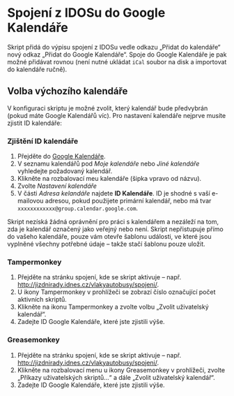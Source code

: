 # Spojení z IDOSu do Google Kalendáře
Skript přidá do výpisu spojení z IDOSu vedle odkazu „Přidat do kalendáře“ nový odkaz „Přidat do Google Kalendáře“. Spoje do Google Kalendáře je pak možné přidávat rovnou (není nutné ukládat `iCal` soubor na disk a importovat do kalendáře ručně).

## Volba výchozího kalendáře

V konfiguraci skriptu je možné zvolit, který kalendář bude předvybrán (pokud máte Google Kalendářů víc). Pro nastavení kalendáře nejprve musíte zjistit ID kalendáře:

### Zjištění ID kalendáře
1. Přejděte do [Google Kalendáře](https://www.google.com/calendar/).
1. V seznamu kalendářů pod *Moje kalendáře* nebo *Jiné kalendáře* vyhledejte požadovaný kalendář.
1. Klikněte na rozbalovací meu kalendáře (šipka vpravo od názvu).
1. Zvolte *Nastavení kalendáře*
1. V části *Adresa kelandáře* najdete **ID Kalendáře**. ID je shodné s vaší e-mailovou adresou, pokud použijete primární kalendář, nebo má tvar `xxxxxxxxxxxx@group.calendar.google.com`.

Skript nezíská žádná oprávnění pro práci s kalendářem a nezáleží na tom, zda je kalendář označený jako veřejný nebo není. Skript nepřistupuje přímo do vašeho kalendáře, pouze vám otevře šablonu události, ve které jsou vyplněné všechny potřebné údaje – takže stačí šablonu pouze uložit.

### Tampermonkey
1. Přejděte na stránku spojení, kde se skript aktivuje – např. http://jizdnirady.idnes.cz/vlakyautobusy/spojeni/.
1. U ikony Tampermonkey v prohlížeči se zobrazí číslo označující počet aktivních skriptů.
1. Klikněte na ikonu Tampermonkey a zvolte volbu „Zvolit uživatelský kalendář“.
1. Zadejte ID Google Kalendáře, které jste zjistili výše.

### Greasemonkey
1. Přejděte na stránku spojení, kde se skript aktivuje – např. http://jizdnirady.idnes.cz/vlakyautobusy/spojeni/.
1. Klikněte na rozbalovací menu u ikony Greasemonkey v prohlížeči, zvolte „Příkazy uživatelských skriptů…“ a dále „Zvolit uživatelský kalendář“.
1. Zadejte ID Google Kalendáře, které jste zjistili výše.
